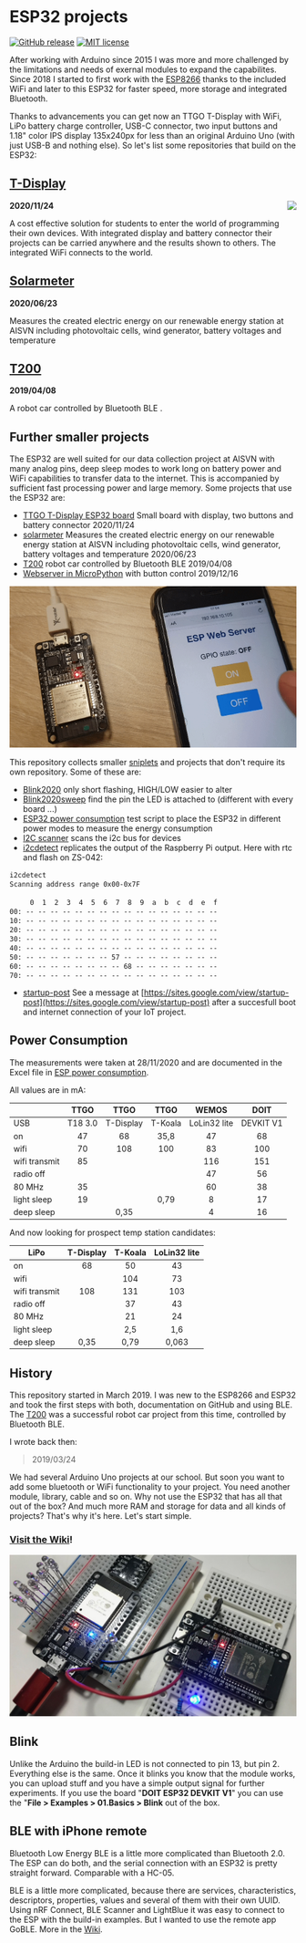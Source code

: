# ESP32 projects

[![GitHub release](https://img.shields.io/github/release/kreier/ESP32.svg)](https://GitHub.com/kreier/ESP32/releases/)
[![MIT license](https://img.shields.io/github/license/kreier/ESP32)](https://kreier.mit-license.org/)

After working with Arduino since 2015 I was more and more challenged by the limitations and needs of exernal modules to expand the capabilites. Since 2018 I started to first work with the [ESP8266](../ESP8266) thanks to the included WiFi and later to this ESP32 for faster speed, more storage and integrated Bluetooth.

Thanks to advancements you can get now an TTGO T-Display with WiFi, LiPo battery charge controller, USB-C connector, two input buttons and 1.18" color IPS display 135x240px for less than an original Arduino Uno (with just USB-B and nothing else). So let's list some repositories that build on the ESP32:

## [T-Display](../t-display)

<img src="ESP32-starfield.gif" align="right">

__2020/11/24__

A cost effective solution for students to enter the world of programming their own devices. With integrated display and battery connector their projects can be carried anywhere and the results shown to others. The integrated WiFi connects to the world.


## [Solarmeter](../solar/solarmeter) 

__2020/06/23__

Measures the created electric energy on our renewable energy station at AISVN including photovoltaic cells, wind generator, battery voltages and temperature


## [T200](../T200) 

__2019/04/08__

A robot car controlled by Bluetooth BLE .

## Further smaller projects

The ESP32 are well suited for our data collection project at AISVN with many analog pins, deep sleep modes to work long on battery power and WiFi capabilities to transfer data to the internet. This is accompanied by sufficient fast processing power and large memory. Some projects that use the ESP32 are:

- [TTGO T-Display ESP32 board](https://github.com/kreier/t-display) Small board with display, two buttons and battery connector 2020/11/24
- [solarmeter](https://github.com/kreier/solarmeter) Measures the created electric energy on our renewable energy station at AISVN including photovoltaic cells, wind generator, battery voltages and temperature 2020/06/23
- [T200](https://github.com/kreier/T200) robot car controlled by Bluetooth BLE 2019/04/08
- [Webserver in MicroPython](https://github.com/kreier/python2018/tree/master/micropython/webserver) with button control 2019/12/16

![Webserver LED control](https://raw.githubusercontent.com/kreier/python2018/master/micropython/webserver/20191216.gif)

This repository collects smaller [sniplets](sniplets) and projects that don't require its own repository. Some of these are:

- [Blink2020](sniplets/Blink2020) only short flashing, HIGH/LOW easier to alter
- [Blink2020sweep](sniplets/Blink2020sweep) find the pin the LED is attached to (different with every board ...)
- [ESP32 power consumption](ESP32_power_consumtion) test script to place the ESP32 in different power modes to measure the energy consumption
- [I2C scanner](sniplets/i2c_scan) scans the i2c bus for devices
- [i2cdetect](sniplets/i2cdetect) replicates the output of the Raspberry Pi output. Here with rtc and flash on ZS-042:

```
i2cdetect
Scanning address range 0x00-0x7F
 
     0  1  2  3  4  5  6  7  8  9  a  b  c  d  e  f
00: -- -- -- -- -- -- -- -- -- -- -- -- -- -- -- --  
10: -- -- -- -- -- -- -- -- -- -- -- -- -- -- -- --  
20: -- -- -- -- -- -- -- -- -- -- -- -- -- -- -- --  
30: -- -- -- -- -- -- -- -- -- -- -- -- -- -- -- --  
40: -- -- -- -- -- -- -- -- -- -- -- -- -- -- -- --  
50: -- -- -- -- -- -- -- 57 -- -- -- -- -- -- -- --  
60: -- -- -- -- -- -- -- -- 68 -- -- -- -- -- -- --  
70: -- -- -- -- -- -- -- -- -- -- -- -- -- -- -- --  

```

- [startup-post](startup-post) See a message at [https://sites.google.com/view/startup-post](https://sites.google.com/view/startup-post) after a succesfull boot and internet connection of your IoT project.

## Power Consumption

The measurements were taken at 28/11/2020 and are documented in the Excel file in [ESP power consumption](https://github.com/kreier/ESP32/tree/master/sniplets/ESP32_power_consumption).

All values are in mA:

|               |   TTGO  |    TTGO   |   TTGO  |     WEMOS    |    DOIT   |
|---------------|:-------:|:---------:|:-------:|:------------:|:---------:|
| USB           | T18 3.0 | T-Display | T-Koala | LoLin32 lite | DEVKIT V1 |
| on            | 47      | 68        | 35,8    | 47           | 68        |
| wifi          | 70      | 108       | 100     | 83           | 100       |
| wifi transmit | 85      |           |         | 116          | 151       |
| radio off     |         |           |         | 47           | 56        |
| 80 MHz        | 35      |           |         | 60           | 38        |
| light sleep   | 19      |           | 0,79    | 8            | 17        |
| deep sleep    |         | 0,35      |         | 4            | 16        |

And now looking for prospect temp station candidates:

| LiPo          | T-Display | T-Koala | LoLin32 lite |
|---------------|:---------:|:-------:|:------------:|
| on            | 68        | 50      | 43           |
| wifi          |           | 104     | 73           |
| wifi transmit | 108       | 131     | 103          |
| radio off     |           | 37      | 43           |
| 80 MHz        |           | 21      | 24           |
| light sleep   |           | 2,5     | 1,6          |
| deep sleep    | 0,35      | 0,79    | 0,063        |

## History

This repository started in March 2019. I was new to the ESP8266 and ESP32 and took the first steps with both, documentation on GitHub and using BLE. The [T200](https://github.com/kreier/T200) was a successful robot car project from this time, controlled by Bluetooth BLE.

I wrote back then:

> 2019/03/24

We had several Arduino Uno projects at our school. But soon you want to add some bluetooth or WiFi functionality to your project. You need another module, library, cable and so on. Why not use the ESP32 that has all that out of the box? And much more RAM and storage for data and all kinds of projects? That's why it's here. Let's start simple.

### [Visit the Wiki](https://github.com/kreier/ESP32/wiki)!

![ESP32](docs/IMG-5684.JPG)

## Blink
Unlike the Arduino the build-in LED is not connected to pin 13, but pin 2. Everything else is the same. Once it blinks you know that the module works, you can upload stuff and you have a simple output signal for further experiments. If you use the board "**DOIT ESP32 DEVKIT V1**" you can use the "**File > Examples > 01.Basics > Blink** out of the box.

## BLE with iPhone remote
Bluetooth Low Energy BLE is a little more complicated than Bluetooth 2.0. The ESP can do both, and the serial connection with an ESP32 is pretty straight forward. Comparable with a HC-05.

BLE is a little more complicated, because there are services, characteristics, descriptors, properties, values and several of them with their own UUID. Using nRF Connect, BLE Scanner and LightBlue it was easy to connect to the ESP with the build-in examples. But I wanted to use the remote app GoBLE. More in the [Wiki](https://github.com/kreier/ESP32/wiki).
